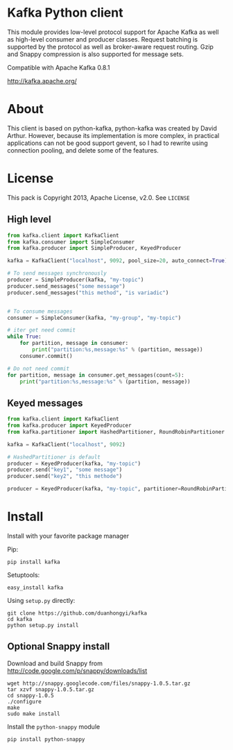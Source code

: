 # Kafka Python client

This module provides low-level protocol support for Apache Kafka as well as
high-level consumer and producer classes. Request batching is supported by the
protocol as well as broker-aware request routing. Gzip and Snappy compression
is also supported for message sets.

Compatible with Apache Kafka 0.8.1

http://kafka.apache.org/

# About

This client is based on python-kafka, python-kafka was created by David Arthur.
However, because its implementation is more complex, in practical applications
can not be good support gevent, so I had to rewrite using connection pooling, and
delete some of the features.


# License

This pack is Copyright 2013, Apache License, v2.0. See `LICENSE`


## High level

```python
from kafka.client import KafkaClient
from kafka.consumer import SimpleConsumer
from kafka.producer import SimpleProducer, KeyedProducer

kafka = KafkaClient("localhost", 9092, pool_size=20, auto_connect=True)

# To send messages synchronously
producer = SimpleProducer(kafka, "my-topic")
producer.send_messages("some message")
producer.send_messages("this method", "is variadic")


# To consume messages
consumer = SimpleConsumer(kafka, "my-group", "my-topic")

# iter get need commit
while True:
    for partition, message in consumer:
        print("partition:%s,message:%s" % (partition, message))
    consumer.commit()

# Do not need commit
for partition, message in consumer.get_messages(count=5):
    print("partition:%s,message:%s" % (partition, message))

```

## Keyed messages
```python
from kafka.client import KafkaClient
from kafka.producer import KeyedProducer
from kafka.partitioner import HashedPartitioner, RoundRobinPartitioner

kafka = KafkaClient("localhost", 9092)

# HashedPartitioner is default
producer = KeyedProducer(kafka, "my-topic")
producer.send("key1", "some message")
producer.send("key2", "this methode")

producer = KeyedProducer(kafka, "my-topic", partitioner=RoundRobinPartitioner)
```

# Install

Install with your favorite package manager

Pip:

```shell
pip install kafka
```

Setuptools:
```shell
easy_install kafka
```

Using `setup.py` directly:
```shell
git clone https://github.com/duanhongyi/kafka
cd kafka
python setup.py install
```

## Optional Snappy install

Download and build Snappy from http://code.google.com/p/snappy/downloads/list

```shell
wget http://snappy.googlecode.com/files/snappy-1.0.5.tar.gz
tar xzvf snappy-1.0.5.tar.gz
cd snappy-1.0.5
./configure
make
sudo make install
```

Install the `python-snappy` module
```shell
pip install python-snappy
```
